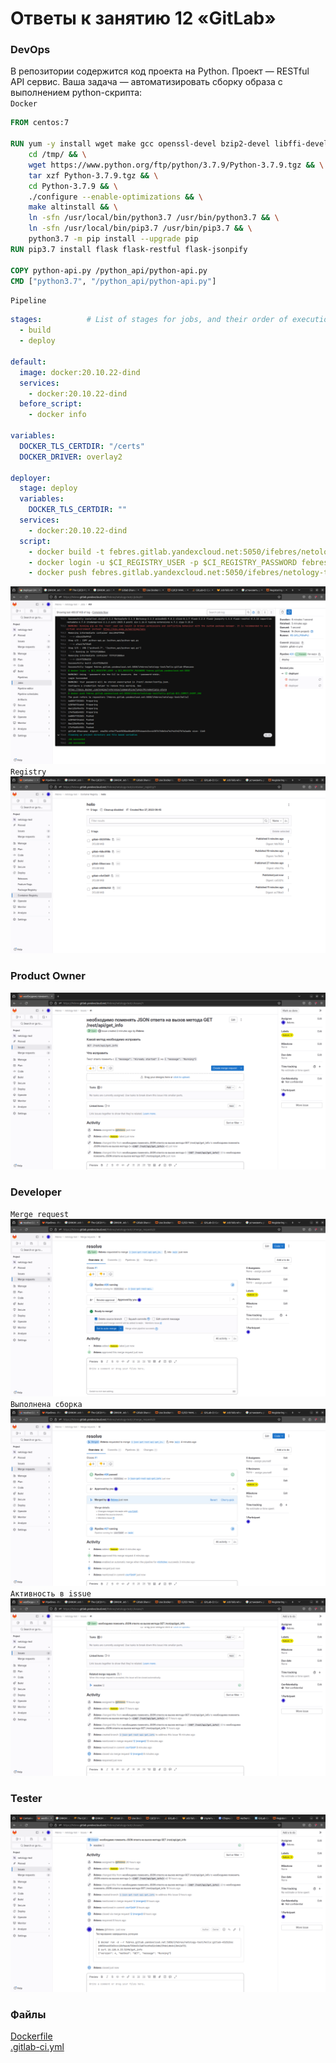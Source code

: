 # Ответы к занятию 12 «GitLab»

### DevOps

В репозитории содержится код проекта на Python. Проект — RESTful API сервис. Ваша задача — автоматизировать сборку образа с выполнением python-скрипта:  
`Docker`
```dockerfile
FROM centos:7

RUN yum -y install wget make gcc openssl-devel bzip2-devel libffi-devel && \
    cd /tmp/ && \
    wget https://www.python.org/ftp/python/3.7.9/Python-3.7.9.tgz && \
    tar xzf Python-3.7.9.tgz && \
    cd Python-3.7.9 && \
    ./configure --enable-optimizations && \
    make altinstall && \
    ln -sfn /usr/local/bin/python3.7 /usr/bin/python3.7 && \
    ln -sfn /usr/local/bin/pip3.7 /usr/bin/pip3.7 && \
    python3.7 -m pip install --upgrade pip
RUN pip3.7 install flask flask-restful flask-jsonpify

COPY python-api.py /python_api/python-api.py
CMD ["python3.7", "/python_api/python-api.py"]
```
`Pipeline`
```yaml
stages:          # List of stages for jobs, and their order of execution
  - build
  - deploy

default:
  image: docker:20.10.22-dind
  services:
    - docker:20.10.22-dind
  before_script:
    - docker info

variables:
  DOCKER_TLS_CERTDIR: "/certs"
  DOCKER_DRIVER: overlay2

deployer:
  stage: deploy
  variables:
    DOCKER_TLS_CERTDIR: ""
  services:
    - docker:20.10.22-dind
  script:
    - docker build -t febres.gitlab.yandexcloud.net:5050/ifebres/netology-test/hello:gitlab-$CI_COMMIT_SHORT_SHA .
    - docker login -u $CI_REGISTRY_USER -p $CI_REGISTRY_PASSWORD febres.gitlab.yandexcloud.net:5050
    - docker push febres.gitlab.yandexcloud.net:5050/ifebres/netology-test/hello:gitlab-$CI_COMMIT_SHORT_SHA
```
![img.png](img.png)
`Registry`
![img_3.png](img_3.png)

### Product Owner

![img1.png](img1.png)

### Developer

`Merge request`
![img2.png](img2.png)
`Выполнена сборка`
![img_1.png](img_1.png)
`Активность в issue`
![img3.png](img3.png)

### Tester

![img_2.png](img_2.png)

### Файлы
[Dockerfile](repository%2FDockerfile)  
[.gitlab-ci.yml ](repository%2F.gitlab-ci.yml%20)

